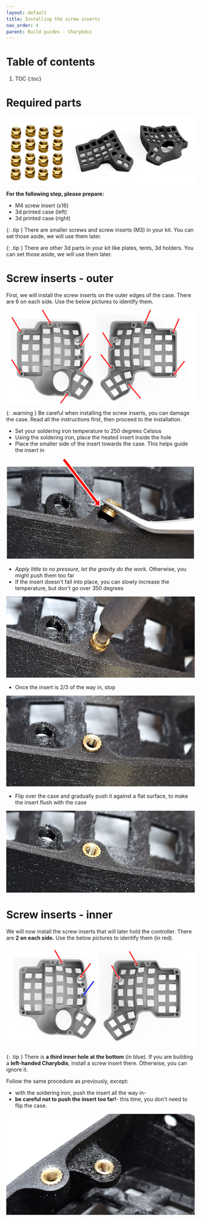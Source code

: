```yaml
---
layout: default
title: Installing the screw inserts
nav_order: 4
parent: Build guides - Charybdis
---
```


# Table of contents

1. TOC
{:toc}

# Required parts

![](../assets/pics/guides/charybdis/1.jpg)

**For the following step, please prepare:**

-   M4 screw insert (x16)
-   3d printed case (left)
-   3d printed case (right)

{: .tip }
There are smaller screws and screw inserts (M3) in your kit. You can set those aside, we will use them later.

{: .tip }
There are other 3d parts in your kit like plates, tents, 3d holders. You can set those aside, we will use them later.


# Screw inserts - outer

First, we will install the screw inserts on the outer edges of the case. There are 6 on each side. Use the below pictures to identify them.

![](../assets/pics/guides/charybdis/2.jpg)

{: .warning }
Be careful when installing the screw inserts, you can damage the case. Read all the instructions first, then proceed to the installation.

-   Set your soldering iron temperature to 250 degrees Celsius
-   Using the soldering iron, place the heated insert inside the hole
-   Place the smaller side of the insert towards the case. This helps guide the insert in

![](../assets/pics/guides/charybdis/3.jpg)

-   *Apply little to no pressure, let the gravity do the work*. Otherwise, you might push them too far
-   If the insert doesn't fall into place, you can slowly increase the temperature, but don't go over 350 degrees

![](../assets/pics/guides/charybdis/4.jpg)

-   Once the insert is 2/3 of the way in, stop

![](../assets/pics/guides/charybdis/5.jpg)

-   Flip over the case and gradually push it against a flat surface, to make the insert flush with the case

![](../assets/pics/guides/charybdis/6.jpg)


# Screw inserts - inner

We will now install the screw inserts that will later hold the controller. There are **2 on each side.** Use the below pictures to identify them (in red).

![](../assets/pics/guides/charybdis/7.jpg)

{: .tip }
There is **a third inner hole at the bottom** (in blue). If you are building a **left-handed Charybdis**, install a screw insert there. Otherwise, you can ignore it.

Follow the same procedure as previously, except:

-   with the soldering iron, push the insert all the way in-
-   **be careful not to push the insert too far!**-   this time, you don't need to flip the case.

![](../assets/pics/guides/charybdis/8.jpg)
